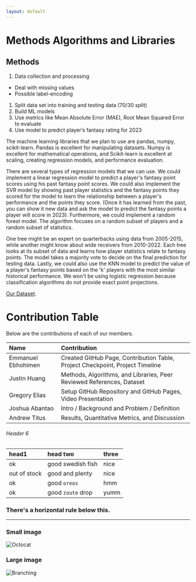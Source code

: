 ```yaml
---
layout: default
---
```


# Methods Algorithms and Libraries

## Methods

1. Data collection and processing
  * Deal with missing values
  * Possible label-encoding
1. Split data set into training and testing data (70/30 split)
1. Build ML models
1. Use metrics like Mean Absolute Error (MAE), Root Mean Squared Error to evaluate
1. Use model to predict player’s fantasy rating for 2023

The machine learning libraries that we plan to use are pandas, numpy, scikit-learn. Pandas is excellent for manipulating datasets. Numpy is excellent for mathematical operations, and Scikit-learn is excellent at scaling, creating regression models, and performance evaluation.

There are several types of regression models that we can use. We could implement a linear regression model to predict a player's fantasy point scores using his past fantasy point scores. We could also implement the SVR model by showing past player statistics and the fantasy points they scored for the model to learn the relationship between a player's performance and the points they score. (Once it has learned from the past, you can show it new data and ask the model to predict the fantasy points a player will score in 2023). Furthermore, we could implement a random forest model. The algorithm focuses on a random subset of players and a random subset of statistics. 

One tree might be an expert on quarterbacks using data from 2005-2015, while another might know about wide receivers from 2010-2022. Each tree looks at its subset of data and learns how player statistics relate to fantasy points. The model takes a majority vote to decide on the final prediction for testing data. Lastly, we could also use the KNN model to predict the value of a player's fantasy points based on the 'k' players with the most similar historical performance. We won't be using logistic regression because classification algorithms do not provide exact point projections.

[Our Dataset](./another-page.html).

# Contribution Table

Below are the contributions of each of our members.

| Name                 | Contribution                                                                  |
|:---------------------|:------------------------------------------------------------------------------|
| Emmanuel Ebhohimen   | Created GitHub Page, Contribution Table, Project Checkpoint, Project Timeline |
| Justin Huang         | Methods, Algorithms, and Libraries, Peer Reviewed References, Dataset         |
| Gregory Elias        | Setup GitHub Repository and GitHub Pages, Video Presentation                  |
| Joshua Abantao       | Intro / Background and Problem / Definition                                   |
| Andrew Titus         | Results, Quantitative Metrics, and Discussion                                 |

###### Header 6

| head1        | head two          | three |
|:-------------|:------------------|:------|
| ok           | good swedish fish | nice  |
| out of stock | good and plenty   | nice  |
| ok           | good `oreos`      | hmm   |
| ok           | good `zoute` drop | yumm  |

### There's a horizontal rule below this.

* * *

### Small image

![Octocat](https://github.githubassets.com/images/icons/emoji/octocat.png)

### Large image

![Branching](https://guides.github.com/activities/hello-world/branching.png)